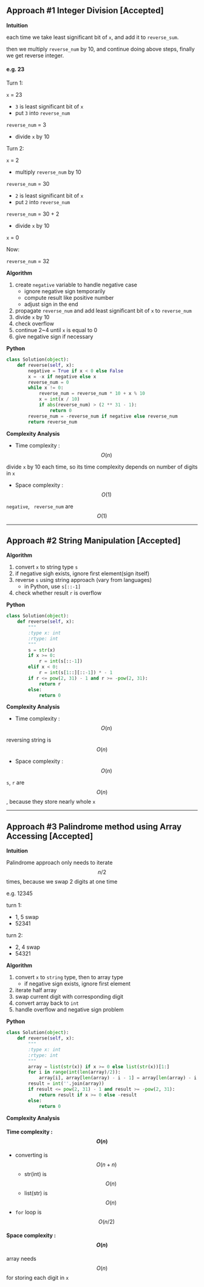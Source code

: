 ## Approach #1 Integer Division  [Accepted]

**Intuition**

each time we take least significant bit of `x`, and add it to `reverse_sum`.

then we multiply `reverse_num` by 10, and continue doing above steps, finally we get reverse integer.

#### e.g. 23

Turn 1:

`x` = 23

- `3` is least significant bit of `x`
- put `3` into `reverse_num`

`reverse_num` = 3

- divide `x` by 10

Turn 2:

`x` = 2 

- multiply `reverse_num` by 10

`reverse_num` = 30

- `2` is least significant bit of `x`
- put `2` into `reverse_num`

`reverse_num` = 30 + 2 

- divide `x` by 10

`x` = 0

Now:

`reverse_num` = 32

**Algorithm**

1. create `negative` variable to handle negative case
    - ignore negative sign temporarily
    - compute result like positive number
    - adjust sign in the end
2. propagate `reverse_num` and add least significant bit of `x` to `reverse_num` 
3. divide `x` by 10
4. check overflow
5. continue 2~4 until `x` is equal to 0
6. give negative sign if necessary

**Python**

```python
class Solution(object):
    def reverse(self, x):
        negative = True if x < 0 else False
        x = -x if negative else x
        reverse_num = 0
        while x != 0:
            reverse_num = reverse_num * 10 + x % 10
            x = int(x / 10)
            if abs(reverse_num) > (2 ** 31 - 1):
                return 0
        reverse_num = -reverse_num if negative else reverse_num
        return reverse_num
```

**Complexity Analysis**

* Time complexity : $$O(n)$$

divide `x` by 10 each time, so its time complexity depends on number of digits in `x`

* Space complexity : $$O(1)$$

`negative`, ` reverse_num` are $$O(1)$$

---

## Approach #2 String Manipulation [Accepted]

**Algorithm**

1. convert `x` to string type `s`
2. if negative sigh exists, ignore first element(sign itself)
3. reverse `s` using string approach (vary from languages)
    - in Python, use `s[::-1]`
4. check whether result `r` is overflow

**Python**

```python
class Solution(object):
    def reverse(self, x):
        """
        :type x: int
        :rtype: int
        """
        s = str(x)
        if x >= 0:
            r = int(s[::-1])
        elif x < 0:
            r = int(s[1::][::-1]) * - 1
        if r <= pow(2, 31) - 1 and r >= -pow(2, 31):
            return r
        else:
            return 0
```

**Complexity Analysis**

* Time complexity : $$O(n)$$

reversing string is $$O(n)$$

* Space complexity : $$O(n)$$

`s`, `r` are $$O(n)$$, because they store nearly whole `x`

---

## Approach #3 Palindrome method using Array Accessing [Accepted]

**Intuition**

Palindrome approach only needs to iterate $$n/2$$ times, because we swap 2 digits at one time

e.g. 12345

turn 1:

- 1, 5 swap
- 52341

turn 2:

- 2, 4 swap
- 54321


**Algorithm**

1. convert `x` to `string` type, then to array type
    - if negative sign exists, ignore first element
2. iterate half array
3. swap current digit with corresponding digit
4. convert array back to `int`
5. handle overflow and negative sign problem

**Python**

```python
class Solution(object):
    def reverse(self, x):
        """
        :type x: int
        :rtype: int
        """
        array = list(str(x)) if x >= 0 else list(str(x))[1:]
        for i in range(int(len(array)/2)):
            array[i], array[len(array) - i - 1] = array[len(array) - i - 1], array[i]
        result = int(''.join(array))
        if result <= pow(2, 31) - 1 and result >= -pow(2, 31):
            return result if x >= 0 else -result
        else:
            return 0
```

**Complexity Analysis**

#### Time complexity : $$O(n)$$

- converting is $$O(n+n)$$
    - str(int) is $$O(n)$$
    - list(str) is $$O(n)$$
- `for` loop is $$O(n/2)$$

#### Space complexity : $$O(n)$$

array needs $$O(n)$$ for storing each digit in `x`